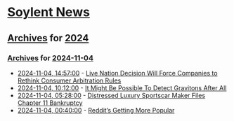 # [Soylent News](../../../README.md)

## [Archives](../../index.md) for [2024](../index.md)

### [Archives](../../index.md) for [2024-11-04](index.md)

* [2024-11-04, 14:57:00](https://soylentnews.org/article.pl?sid=24/11/03/1444224&from=rss) - [Live Nation Decision Will Force Companies to Rethink Consumer Arbitration Rules](https://soylentnews.org/article.pl?sid=24/11/03/1444224&from=rss)
* [2024-11-04, 10:12:00](https://soylentnews.org/article.pl?sid=24/11/03/020203&from=rss) - [It Might Be Possible To Detect Gravitons After All](https://soylentnews.org/article.pl?sid=24/11/03/020203&from=rss)
* [2024-11-04, 05:28:00](https://soylentnews.org/article.pl?sid=24/11/03/0119209&from=rss) - [Distressed Luxury Sportscar Maker Files Chapter 11 Bankruptcy](https://soylentnews.org/article.pl?sid=24/11/03/0119209&from=rss)
* [2024-11-04, 00:40:00](https://soylentnews.org/article.pl?sid=24/11/01/2052252&from=rss) - [Reddit’s Getting More Popular](https://soylentnews.org/article.pl?sid=24/11/01/2052252&from=rss)
